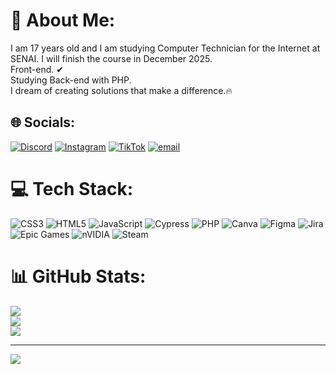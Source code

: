 # 💫 About Me:
I am 17 years old and I am studying Computer Technician for the Internet at SENAI. I will finish the course in December 2025.<br>Front-end. ✔<br>Studying Back-end with PHP.<br>I dream of creating solutions that make a difference.🔥


## 🌐 Socials:
[![Discord](https://img.shields.io/badge/Discord-%237289DA.svg?logo=discord&logoColor=white)](https://discord.gg/heitorbrxz) [![Instagram](https://img.shields.io/badge/Instagram-%23E4405F.svg?logo=Instagram&logoColor=white)](https://instagram.com/heitorbrxz) [![TikTok](https://img.shields.io/badge/TikTok-%23000000.svg?logo=TikTok&logoColor=white)](https://tiktok.com/@heitorbrazzx) [![email](https://img.shields.io/badge/Email-D14836?logo=gmail&logoColor=white)](mailto:heitorbrazcm@gmail.com) 

# 💻 Tech Stack:
![CSS3](https://img.shields.io/badge/css3-%231572B6.svg?style=for-the-badge&logo=css3&logoColor=white) ![HTML5](https://img.shields.io/badge/html5-%23E34F26.svg?style=for-the-badge&logo=html5&logoColor=white) ![JavaScript](https://img.shields.io/badge/javascript-%23323330.svg?style=for-the-badge&logo=javascript&logoColor=%23F7DF1E) ![Cypress](https://img.shields.io/badge/Cypress-58D68D?style=for-the-badge&logo=cypress&logoColor=white) ![PHP](https://img.shields.io/badge/php-%23777BB4.svg?style=for-the-badge&logo=php&logoColor=white) ![Canva](https://img.shields.io/badge/Canva-%2300C4CC.svg?style=for-the-badge&logo=Canva&logoColor=white) ![Figma](https://img.shields.io/badge/figma-%23F24E1E.svg?style=for-the-badge&logo=figma&logoColor=white) ![Jira](https://img.shields.io/badge/jira-%230A0FFF.svg?style=for-the-badge&logo=jira&logoColor=white) ![Epic Games](https://img.shields.io/badge/epicgames-%23313131.svg?style=for-the-badge&logo=epicgames&logoColor=white) ![nVIDIA](https://img.shields.io/badge/nVIDIA-%2376B900.svg?style=for-the-badge&logo=nVIDIA&logoColor=white) ![Steam](https://img.shields.io/badge/steam-%23000000.svg?style=for-the-badge&logo=steam&logoColor=white)
# 📊 GitHub Stats:
![](https://github-readme-stats.vercel.app/api?username=Heitor-Braz&theme=dark&hide_border=false&include_all_commits=false&count_private=false)<br/>
![](https://nirzak-streak-stats.vercel.app/?user=Heitor-Braz&theme=dark&hide_border=false)<br/>
![](https://github-readme-stats.vercel.app/api/top-langs/?username=Heitor-Braz&theme=dark&hide_border=false&include_all_commits=false&count_private=false&layout=compact)

---
[![](https://visitcount.itsvg.in/api?id=Heitor-Braz&icon=0&color=0)](https://visitcount.itsvg.in)

<!-- Proudly created with GPRM ( https://gprm.itsvg.in ) -->
